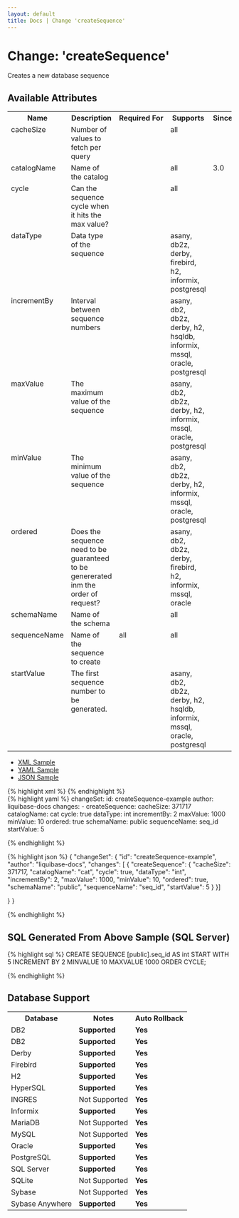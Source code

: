 ```yaml
---
layout: default
title: Docs | Change 'createSequence'
---
```


<!-- ====================================================== -->
<!-- GENERATED BY ChangeDocGenerator DO NOT MODIFY MANUALLY -->
<!-- ====================================================== -->

  <script>
  $(function() {
    $( "#changelog-tabs" ).tabs();
  });
</script>

# Change: 'createSequence'

Creates a new database sequence

## Available Attributes ##

<table>
<tr><th>Name</th><th>Description</th><th>Required&nbsp;For</th><th>Supports</th><th>Since</th></tr>
<tr><td style='vertical-align: top'>cacheSize</td><td style='vertical-align: top'>Number of values to fetch per query</td><td style='vertical-align: top'></td><td style='vertical-align:top'>all</td><td style='vertical-align: top'></td></tr>
<tr><td style='vertical-align: top'>catalogName</td><td style='vertical-align: top'>Name of the catalog</td><td style='vertical-align: top'></td><td style='vertical-align:top'>all</td><td style='vertical-align: top'>3.0</td></tr>
<tr><td style='vertical-align: top'>cycle</td><td style='vertical-align: top'>Can the sequence cycle when it hits the max value?</td><td style='vertical-align: top'></td><td style='vertical-align:top'>all</td><td style='vertical-align: top'></td></tr>
<tr><td style='vertical-align: top'>dataType</td><td style='vertical-align: top'>Data type of the sequence</td><td style='vertical-align: top'></td><td style='vertical-align:top'>asany, db2z, derby, firebird, h2, informix, postgresql</td><td style='vertical-align: top'></td></tr>
<tr><td style='vertical-align: top'>incrementBy</td><td style='vertical-align: top'>Interval between sequence numbers</td><td style='vertical-align: top'></td><td style='vertical-align:top'>asany, db2, db2z, derby, h2, hsqldb, informix, mssql, oracle, postgresql</td><td style='vertical-align: top'></td></tr>
<tr><td style='vertical-align: top'>maxValue</td><td style='vertical-align: top'>The maximum value of the sequence</td><td style='vertical-align: top'></td><td style='vertical-align:top'>asany, db2, db2z, derby, h2, informix, mssql, oracle, postgresql</td><td style='vertical-align: top'></td></tr>
<tr><td style='vertical-align: top'>minValue</td><td style='vertical-align: top'>The minimum value of the sequence</td><td style='vertical-align: top'></td><td style='vertical-align:top'>asany, db2, db2z, derby, h2, informix, mssql, oracle, postgresql</td><td style='vertical-align: top'></td></tr>
<tr><td style='vertical-align: top'>ordered</td><td style='vertical-align: top'>Does the sequence need to be guaranteed to be genererated inm the order of request?</td><td style='vertical-align: top'></td><td style='vertical-align:top'>asany, db2, db2z, derby, firebird, h2, informix, mssql, oracle</td><td style='vertical-align: top'></td></tr>
<tr><td style='vertical-align: top'>schemaName</td><td style='vertical-align: top'>Name of the schema</td><td style='vertical-align: top'></td><td style='vertical-align:top'>all</td><td style='vertical-align: top'></td></tr>
<tr><td style='vertical-align: top'>sequenceName</td><td style='vertical-align: top'>Name of the sequence to create</td><td style='vertical-align: top'>all</td><td style='vertical-align:top'>all</td><td style='vertical-align: top'></td></tr>
<tr><td style='vertical-align: top'>startValue</td><td style='vertical-align: top'>The first sequence number to be generated.</td><td style='vertical-align: top'></td><td style='vertical-align:top'>asany, db2, db2z, derby, h2, hsqldb, informix, mssql, oracle, postgresql</td><td style='vertical-align: top'></td></tr>
</table>

<div id='changelog-tabs'>
<ul>
    <li><a href="#tab-xml">XML Sample</a></li>
    <li><a href="#tab-yaml">YAML Sample</a></li>
    <li><a href="#tab-json">JSON Sample</a></li>
  </ul>
<div id='tab-xml'>
{% highlight xml %}
<changeSet author="liquibase-docs" id="createSequence-example">
    <createSequence cacheSize="371717"
            catalogName="cat"
            cycle="true"
            dataType="int"
            incrementBy="2"
            maxValue="1000"
            minValue="10"
            ordered="true"
            schemaName="public"
            sequenceName="seq_id"
            startValue="5"/>
</changeSet>
{% endhighlight %}
</div>
<div id='tab-yaml'>
{% highlight yaml %}
changeSet:
  id: createSequence-example
  author: liquibase-docs
  changes:
  - createSequence:
      cacheSize: 371717
      catalogName: cat
      cycle: true
      dataType: int
      incrementBy: 2
      maxValue: 1000
      minValue: 10
      ordered: true
      schemaName: public
      sequenceName: seq_id
      startValue: 5

{% endhighlight %}
</div>
<div id='tab-json'>
{% highlight json %}
{
  "changeSet": {
    "id": "createSequence-example",
    "author": "liquibase-docs",
    "changes": [
      {
        "createSequence": {
          "cacheSize": 371717,
          "catalogName": "cat",
          "cycle": true,
          "dataType": "int",
          "incrementBy": 2,
          "maxValue": 1000,
          "minValue": 10,
          "ordered": true,
          "schemaName": "public",
          "sequenceName": "seq_id",
          "startValue": 5
        }
      }]
    
  }
}

{% endhighlight %}
</div>
</div>


## SQL Generated From Above Sample (SQL Server)

{% highlight sql %}
CREATE SEQUENCE [public].seq_id AS int START WITH 5 INCREMENT BY 2 MINVALUE 10 MAXVALUE 1000 ORDER CYCLE;


{% endhighlight %}

## Database Support

<table style='border:1;'>
<tr><th>Database</th><th>Notes</th><th>Auto Rollback</th></tr>
<tr><td>DB2</td><td><b>Supported</b></td><td><b>Yes</b></td></tr>
<tr><td>DB2</td><td><b>Supported</b></td><td><b>Yes</b></td></tr>
<tr><td>Derby</td><td><b>Supported</b></td><td><b>Yes</b></td></tr>
<tr><td>Firebird</td><td><b>Supported</b></td><td><b>Yes</b></td></tr>
<tr><td>H2</td><td><b>Supported</b></td><td><b>Yes</b></td></tr>
<tr><td>HyperSQL</td><td><b>Supported</b></td><td><b>Yes</b></td></tr>
<tr><td>INGRES</td><td>Not Supported</td><td><b>Yes</b></td></tr>
<tr><td>Informix</td><td><b>Supported</b></td><td><b>Yes</b></td></tr>
<tr><td>MariaDB</td><td>Not Supported</td><td><b>Yes</b></td></tr>
<tr><td>MySQL</td><td>Not Supported</td><td><b>Yes</b></td></tr>
<tr><td>Oracle</td><td><b>Supported</b></td><td><b>Yes</b></td></tr>
<tr><td>PostgreSQL</td><td><b>Supported</b></td><td><b>Yes</b></td></tr>
<tr><td>SQL Server</td><td><b>Supported</b></td><td><b>Yes</b></td></tr>
<tr><td>SQLite</td><td>Not Supported</td><td><b>Yes</b></td></tr>
<tr><td>Sybase</td><td>Not Supported</td><td><b>Yes</b></td></tr>
<tr><td>Sybase Anywhere</td><td><b>Supported</b></td><td><b>Yes</b></td></tr>
</table>
